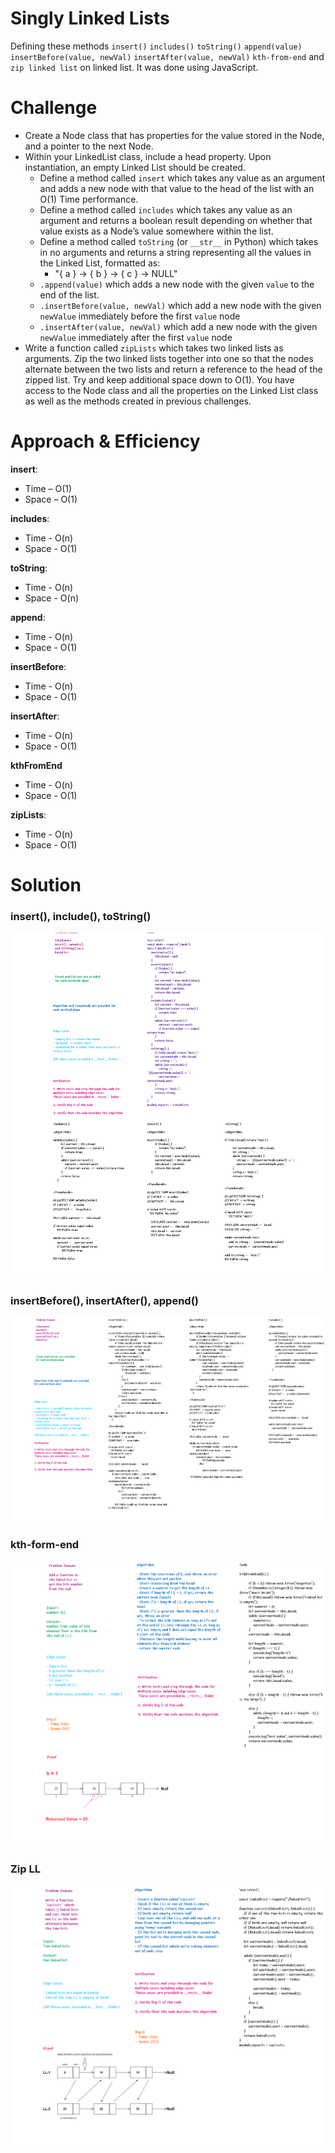 # Singly Linked Lists

Defining these methods `insert()` `includes()` `toString()` `append(value)` `insertBefore(value, newVal)` `insertAfter(value, newVal)` `kth-from-end` and `zip linked list` on linked list. It was done using JavaScript.


# Challenge

- Create a Node class that has properties for the value stored in the Node, and a pointer to the next Node.
- Within your LinkedList class, include a head property. Upon instantiation, an empty Linked List should be created.
   - Define a method called `insert` which takes any value as an argument and adds a new node with that value to the head of the list with an O(1) Time performance.
   - Define a method called `includes` which takes any value as an argument and returns a boolean result depending on whether that value exists as a Node’s value somewhere within the list.
   - Define a method called `toString` (or `__str__` in Python) which takes in no arguments and returns a string representing all the values in the Linked List, formatted as:
      - "{ a } -> { b } -> { c } -> NULL"
   - `.append(value)` which adds a new node with the given `value` to the end of the list.
   - `.insertBefore(value, newVal)` which add a new node with the given `newValue` immediately before the first `value` node
   - `.insertAfter(value, newVal)` which add a new node with the given `newValue` immediately after the first `value` node
- Write a function called `zipLists` which takes two linked lists as arguments. Zip the two linked lists together into one so that the nodes alternate between the two lists and return a reference to the head of the zipped list. Try and keep additional space down to O(1). You have access to the Node class and all the properties on the Linked List class as well as the methods created in previous challenges.   




# Approach & Efficiency

**insert**:

- Time – O(1)
- Space – O(1)

**includes**:

- Time - O(n)
- Space - O(1)

**toString**:

- Time - O(n)
- Space - O(n)

**append**:

- Time - O(n)
- Space - O(1)

**insertBefore**:

- Time - O(n)
- Space - O(1)

**insertAfter**:

- Time - O(n)
- Space - O(1)


**kthFromEnd**

- Time - O(n)
- Space - O(1)

**zipLists**:

- Time - O(n)
- Space - O(1)


# Solution

### insert(), include(), toString()
![linked-lists-cc05](assets/linkedList-cc05.png)

### insertBefore(), insertAfter(), append()
![linked-lists-cc06](assets/linkedList-cc06.png)

### kth-form-end
![linked-lists-cc07](assets/ll-kth-1.png)

### Zip LL
![linked-lists-cc08](assets/ll-zip-1.png)





